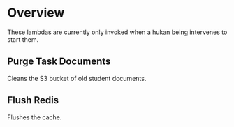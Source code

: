 # Overview
These lambdas are currently only invoked when a hukan being intervenes to start them.

## Purge Task Documents
Cleans the S3 bucket of old student documents.

## Flush Redis
Flushes the cache.
